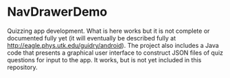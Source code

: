 # NavDrawerDemo
Quizzing app development. What is here works but it is not complete or documented fully yet (it will eventually be described fully at http://eagle.phys.utk.edu/guidry/android). The project also includes a Java code that presents a graphical user interface to construct JSON files of quiz questions for input to the app.  It works, but is not yet included in this repository.


